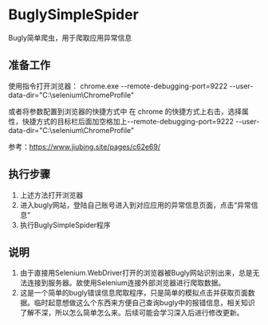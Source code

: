 # BuglySimpleSpider
Bugly简单爬虫，用于爬取应用异常信息

## 准备工作
使用指令打开浏览器：
chrome.exe --remote-debugging-port=9222 --user-data-dir="C:\selenium\ChromeProfile"

或者将参数配置到浏览器的快捷方式中
在 chrome 的快捷方式上右击，选择属性，快捷方式的目标栏后面加空格加上--remote-debugging-port=9222 --user-data-dir="C:\selenium\ChromeProfile"

参考：https://www.jiubing.site/pages/c62e69/


## 执行步骤

1. 上述方法打开浏览器
2. 进入bugly网站，登陆自己账号进入到对应应用的异常信息页面，点击“异常信息”
3. 执行BuglySimpleSpider程序

## 说明
1. 由于直接用Selenium.WebDriver打开的浏览器被Bugly网站识别出来，总是无法连接到服务器。故使用Selenium连接外部浏览器进行爬取数据。
2. 这是一个简单的bugly错误信息爬取程序，只是简单的模拟点击并获取页面数据。临时起意想做这么个东西来方便自己查询bugly中的报错信息，相关知识了解不深，所以怎么简单怎么来。后续可能会学习深入后进行修改更新。